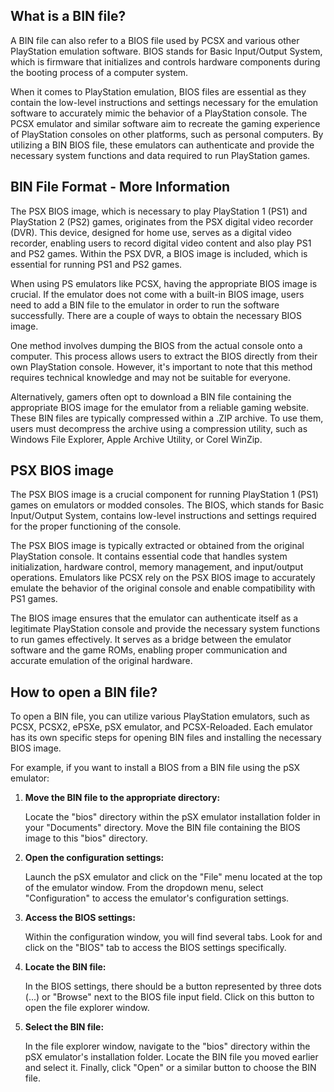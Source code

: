 ## What is a BIN file?

A BIN file can also refer to a BIOS file used by PCSX and various other PlayStation emulation software. BIOS stands for Basic Input/Output System, which is firmware that initializes and controls hardware components during the booting process of a computer system.

When it comes to PlayStation emulation, BIOS files are essential as they contain the low-level instructions and settings necessary for the emulation software to accurately mimic the behavior of a PlayStation console. The PCSX emulator and similar software aim to recreate the gaming experience of PlayStation consoles on other platforms, such as personal computers. By utilizing a BIN BIOS file, these emulators can authenticate and provide the necessary system functions and data required to run PlayStation games.

## BIN File Format - More Information 

The PSX BIOS image, which is necessary to play PlayStation 1 (PS1) and PlayStation 2 (PS2) games, originates from the PSX digital video recorder (DVR). This device, designed for home use, serves as a digital video recorder, enabling users to record digital video content and also play PS1 and PS2 games. Within the PSX DVR, a BIOS image is included, which is essential for running PS1 and PS2 games.

When using PS emulators like PCSX, having the appropriate BIOS image is crucial. If the emulator does not come with a built-in BIOS image, users need to add a BIN file to the emulator in order to run the software successfully. There are a couple of ways to obtain the necessary BIOS image.

One method involves dumping the BIOS from the actual console onto a computer. This process allows users to extract the BIOS directly from their own PlayStation console. However, it's important to note that this method requires technical knowledge and may not be suitable for everyone.

Alternatively, gamers often opt to download a BIN file containing the appropriate BIOS image for the emulator from a reliable gaming website. These BIN files are typically compressed within a .ZIP archive. To use them, users must decompress the archive using a compression utility, such as Windows File Explorer, Apple Archive Utility, or Corel WinZip.

## PSX BIOS image

The PSX BIOS image is a crucial component for running PlayStation 1 (PS1) games on emulators or modded consoles. The BIOS, which stands for Basic Input/Output System, contains low-level instructions and settings required for the proper functioning of the console.

The PSX BIOS image is typically extracted or obtained from the original PlayStation console. It contains essential code that handles system initialization, hardware control, memory management, and input/output operations. Emulators like PCSX rely on the PSX BIOS image to accurately emulate the behavior of the original console and enable compatibility with PS1 games.

The BIOS image ensures that the emulator can authenticate itself as a legitimate PlayStation console and provide the necessary system functions to run games effectively. It serves as a bridge between the emulator software and the game ROMs, enabling proper communication and accurate emulation of the original hardware.

## How to open a BIN file?

To open a BIN file, you can utilize various PlayStation emulators, such as PCSX, PCSX2, ePSXe, pSX emulator, and PCSX-Reloaded. Each emulator has its own specific steps for opening BIN files and installing the necessary BIOS image.

For example, if you want to install a BIOS from a BIN file using the pSX emulator:

1. **Move the BIN file to the appropriate directory:**

   Locate the "bios" directory within the pSX emulator installation folder in your "Documents" directory. Move the BIN file containing the BIOS image to this "bios" directory.

2. **Open the configuration settings:**

   Launch the pSX emulator and click on the "File" menu located at the top of the emulator window. From the dropdown menu, select "Configuration" to access the emulator's configuration settings.

3. **Access the BIOS settings:**

   Within the configuration window, you will find several tabs. Look for and click on the "BIOS" tab to access the BIOS settings specifically.

4. **Locate the BIN file:**

   In the BIOS settings, there should be a button represented by three dots (...) or "Browse" next to the BIOS file input field. Click on this button to open the file explorer window.

5. **Select the BIN file:**

   In the file explorer window, navigate to the "bios" directory within the pSX emulator's installation folder. Locate the BIN file you moved earlier and select it. Finally, click "Open" or a similar button to choose the BIN file.





